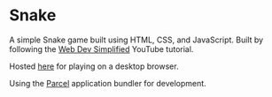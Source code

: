 # Snake

A simple Snake game built using HTML, CSS, and JavaScript. 
Built by following the [Web Dev Simplified](https://youtu.be/QTcIXok9wNY) YouTube tutorial.

Hosted [here](https://sk52.github.io/snake/) for playing on a desktop browser.

Using the [Parcel](https://parceljs.org) application bundler for development.
